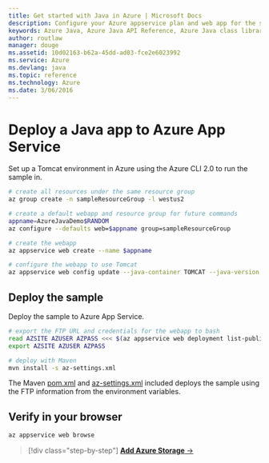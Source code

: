 ```yaml
---
title: Get started with Java in Azure | Microsoft Docs
description: Configure your Azure appservice plan and web app for the sample
keywords: Azure Java, Azure Java API Reference, Azure Java class library, Azure SDK
author: routlaw
manager: douge
ms.assetid: 10d02163-b62a-45dd-ad03-fce2e6023992
ms.service: Azure
ms.devlang: java
ms.topic: reference
ms.technology: Azure
ms.date: 3/06/2016
---
```


# Deploy a Java app to Azure App Service

Set up a Tomcat environment in Azure using the Azure CLI 2.0 to run the sample in.

```bash
# create all resources under the same resource group
az group create -n sampleResourceGroup -l westus2

# create a default webapp and resource group for future commands
appname=AzureJavaDemo$RANDOM
az configure --defaults web=$appname group=sampleResourceGroup

# create the webapp
az appservice web create --name $appname

# configure the webapp to use Tomcat 
az appservice web config update --java-container TOMCAT --java-version 1.8.0_73 --java-container-version 8.5
```

## Deploy the sample 

Deploy the sample to Azure App Service. 

```bash
# export the FTP URL and credentials for the webapp to bash
read AZSITE AZUSER AZPASS <<< $(az appservice web deployment list-publishing-profiles --query "[?publishMethod=='FTP'].{URL:publishUrl, Username:userName,Password:userPWD}" --output tsv)
export AZSITE AZUSER AZPASS

# deploy with Maven 
mvn install -s az-settings.xml
```

The Maven [pom.xml](https://github.com/rloutlaw/hello-world-java/blob/master/pom.xml)  and [az-settings.xml](https://github.com/rloutlaw/hello-world-java/blob/master/az-settings.xml) included deploys the sample using the FTP information from the environment variables.

## Verify in your browser

```bash
az appservice web browse
```
   
>[!div class="step-by-step"]
[**Add Azure Storage** &rarr;](get-started-storage.md)